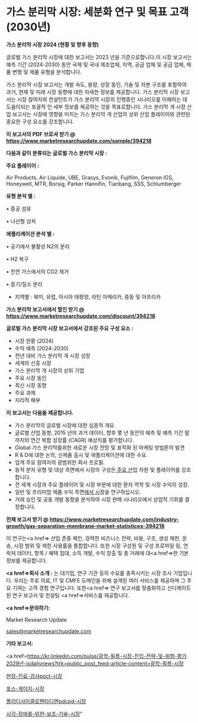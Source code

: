 # 가스 분리막 시장: 세분화 연구 및 목표 고객(2030년)

<strong>가스 분리막 시장 2024 (현황 및 향후 동향)</strong>

글로벌 가스 분리막 시장에 대한 보고서는 2023 년을 기준으로합니다.이 시장 보고서는 예측 기간 (2024-2030) 동안 국제 및 국내 제조업체, 지역, 공급 업체 및 공급 업체, 제품 변형 및 제품 유형을 분석합니다.

가스 분리막 시장 보고서는 개발 속도, 용량, 성장 동인, 기술 및 자본 구조를 포함하여 과거, 현재 및 미래 시장 동향에 대한 자세한 정보를 제공합니다. 가스 분리막 시장 보고서는 시장 참여자와 컨설턴트가 가스 분리막 시장의 진행중인 시나리오를 이해하는 데 도움이되는 포괄적 인 세부 정보를 제공하는 것을 목표로합니다. 가스 분리막 개 시장 산업 보고서는 시장에 영향을 미치는 가스 분리막 개 산업의 상위 산업 플레이어와 관련된 중요한 구성 요소를 강조합니다.



<strong>이 보고서의 PDF 브로셔 받기 @ <a href=https://www.marketresearchupdate.com/sample/394218>https://www.marketresearchupdate.com/sample/394218</a></strong>



<strong>다음과 같이 분류되는 글로벌 가스 분리막 시장 :</strong>



<strong>주요 플레이어 :</strong>

Air Products, Air Liquide, UBE, Grasys, Evonik, Fujifilm, Generon IGS, Honeywell, MTR, Borsig, Parker Hannifin, Tianbang, SSS, Schlumberger



<strong>유형 분석 별 :</strong>

• 중공 섬유

• 나선형 상처



<strong>애플리케이션 분석 별 :</strong>

• 공기에서 불활성 N2의 분리

• H2 복구

• 천연 가스에서의 CO2 제거

• 증기/질소 분리

<ul>
  <li>지역별 : 북미, 유럽, 아시아 태평양, 라틴 아메리카, 중동 및 아프리카</li>
</ul>


<strong>가스 분리막 보고서에서 할인 받기 @ <a href=https://www.marketresearchupdate.com/discount/394218>https://www.marketresearchupdate.com/discount/394218</a></strong>



<strong>글로벌 가스 분리막 시장 보고서에서 강조된 주요 구성 요소 :</strong>
<ul>
  <li>시장 현황 (2024)</li>
  <li>수익 예측 (2024-2030)</li>
  <li>전년 대비 가스 분리막 개 시장 성장</li>
  <li>세계의 신흥 시장</li>
  <li>가스 분리막 개 시장의 상위 기업</li>
  <li>주요 시장 동인</li>
  <li>최신 시장 동향</li>
  <li>주요 과제</li>
  <li>지리적 해부</li>
</ul>


<strong>이 보고서는 다음을 제공합니다.</strong>
<ul>
  <li>가스 분리막의 글로벌 시장에 대한 심층적 개요.</li>
  <li>글로벌 산업 동향, 2015 년의 과거 데이터, 향후 몇 년 동안의 예측 및 예측 기간 말까지의 연간 복합 성장률 (CAGR) 예상치를 평가합니다.</li>
  <li>Global 가스 분리막를위한 새로운 시장 전망 및 표적화 된 마케팅 방법론의 발견</li>
  <li>R &amp; D에 대한 논의, 신제품 출시 및 애플리케이션에 대한 수요.</li>
  <li>업계 주요 참여자의 광범위한 회사 프로필.</li>
  <li>동적 분자 유형 및 대상 측면에서 시장의 구성은<a href=> 주요 산</a>업 자원 및 플레이어를 강조합니다.</li>
  <li>전 세계 시장과 주요 플레이어 및 시장 부문에 대한 환자 역학 및 시장 수익의 성장.</li>
  <li>일반 및 프리미엄 제품 수익 측면<a href=>에서 시</a>장을 연구하십시오.</li>
  <li>거래 승인 및 공동 개발 동향을 분석하여 시장 판매 시나리오에서 상업적 기회를 결정합니다.</li>
</ul>



<strong>전체 보고서 받기 @ <a href=https://www.marketresearchupdate.com/industry-growth/gas-separation-membrane-market-statistices-394218>https://www.marketresearchupdate.com/industry-growth/gas-separation-membrane-market-statistices-394218</a></strong>

이 연구는<a href=> 산업 존중</a> 체인, 강력한 비즈니스 전략, 비용, 구조, 생성 제한, 운송, 시장 범위 및 제한 사용률을 통합합니다. 또한 시장 구성원 및 구성 프로파일 링, 연락처 데이터, 항목 / 혜택 침대, 소득 개발, 수익 창출 및 총 거래에 대<a href=>한 기본 </a>정보를 제공합니다.



<strong><a href=>회사 소</a>개 :</strong>
는 대기업, 연구 기관 등의 수요를 충족시키는 시장 조사 기업입니다. 우리는 주로 의료, IT 및 CMFE 도메인을 위해 설계된 여러 서비스를 제공하며 그 주요 기여는 고객 경험 연구입니다. 또한<a href=> 연구 보</a>고서를 맞춤화하고 신디케이트 된 연구 보고서 및 컨설팅 <a href=>서비스</a>를 제공합니다.



<strong><a href=>문의하기:</a></strong>

Market Research Update

sales@marketresearchupdate.com



<strong>기타 보고서:</strong>

<a href=https://kr.linkedin.com/pulse/광학-필름-시장-진입-전략-및-위험-평가2029년-isdailynews?trk=public_post_feed-article-content>광학-필름-시장</a>

<a href=https://www.linkedin.com/pulse/현장-진료-검사poct-시장-경쟁-분석-및-성장-잠재력-2029-isdailynews/>현장-진료-검사poct-시장</a>

<a href=https://www.linkedin.com/pulse/포스-게이지-시장-세분화-연구-및-목표-고객2029년-survey-spotlight-pro-24-analysis-9koec/>포스-게이지-시장</a>

<a href=https://www.linkedin.com/pulse/폴리디사이클로펜타디엔pdcpd-시장-경쟁-분석-및-성장-잠재력-2029-4r3if/>폴리디사이클로펜타디엔pdcpd-시장</a>

<a href=https://www.linkedin.com/pulse/시각-장애를-위한-보조-기술-시장-동향-및-성장-전망-analytics-alchemy-360-analysis-r49jc/>시각-장애를-위한-보조-기술-시장</a>"
